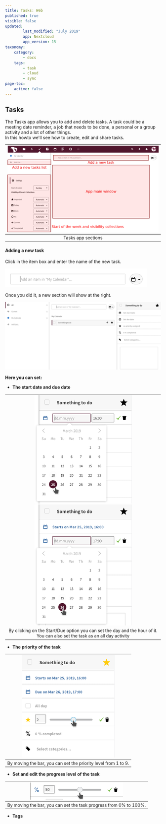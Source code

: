 ```yaml
---
title: Tasks: Web
published: true
visible: false
updated:
        last_modified: "July 2019"
        app: Nextcloud
        app_version: 15
taxonomy:
    category:
        - docs
    tags:
        - task
        - cloud
        - sync
page-toc:
    active: false
---
```


## Tasks

The Tasks app allows you to add and delete tasks. A task could be a meeting date reminder, a job that needs to be done, a personal or a group activity and a lot of other things.<br> In this howto we'll see how to create, edit and share tasks.

|![](en/main.png)|
|:--:|
|Tasks app sections|

#### Adding a new task
Click in the item box and enter the name of the new task.

![](en/add_task_box.png)

Once you did it, a new section will show at the right.

![](en/add_tasks.png)

**Here you can set:**

- **The start date and due date**

||
|:--:|
|![](en/add_tasks_date_01.png) ![](en/add_tasks_date_02.png)|
|By clicking on the Start/Due option you can set the day and the hour of it. You can also set the task as an all day activity|


- **The priority of the task**

|![](en/add_tasks_priority.png)|
|:--:|
|By moving the bar, you can set the priority level from 1 to 9.|

- **Set and edit the progress level of the task**

|![](en/task_completed.png)|
|:--:|
|By moving the bar, you can set the task progress from 0% to 100%.|

- **Tags**
